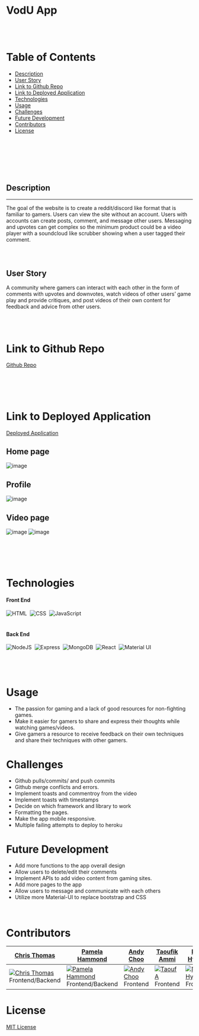 
# VodU App

<br>
<br>

# Table of Contents

- [Description](#description)
- [User Story](#user-story)
- [Link to Github Repo](#link-to-github-repo)
- [Link to Deployed Application](#link-to-deployed-application)
- [Technologies](#technologies)
- [Usage](#usage)
- [Challenges](#challenges)
- [Future Development](#future-development)
- [Contributors](#contributors)
- [License](#license)
<br>
<br>

#
<br>

## Description

---

The goal of the website is to create a reddit/discord like format that is familiar to gamers. Users can view the site without an account. Users with accounts can create posts, comment, and message other users. Messaging and upvotes can get complex so the minimum product could be a video player with a soundcloud like scrubber showing when a user tagged their comment.

<br>

#

## User Story
A community where gamers can interact with each other in the form of comments with upvotes and downvotes, watch videos of other users’ game play and provide critiques, and post videos of their own content for feedback and advice from other users.

<br>
<br>

# Link to Github Repo 

[Github Repo](https://github.com/Copernichris/Final-Project)
#
<br>
<br>

# Link to Deployed Application

[Deployed Application](https://vodu2.herokuapp.com/)

## Home page
![image](https://res.cloudinary.com/retro-game-stop/image/upload/v1637146506/React%20profile/rj8yuvbd9dwykjor1ob1.png)
## Profile
![image](https://res.cloudinary.com/retro-game-stop/image/upload/v1637417548/VodU%20Profile%20icons/bmnznegbx8jeg4lt8fts.png)
## Video page
![image](https://res.cloudinary.com/retro-game-stop/image/upload/v1637417377/VodU%20Profile%20icons/cfsdree7tmnoe24wo3o6.png)
![image](https://res.cloudinary.com/retro-game-stop/image/upload/v1637417379/VodU%20Profile%20icons/irro83rtfoqqpdx4ctch.png)

#
<br>
<br>

# Technologies
#### Front End

![HTML](https://img.shields.io/badge/HTML5-E34F26?style=for-the-badge&logo=html5&logoColor=white)&nbsp;
![CSS](https://img.shields.io/badge/CSS3-1572B6?style=for-the-badge&logo=css3&logoColor=white)&nbsp;
![JavaScript](https://img.shields.io/badge/javascript-%23323330.svg?style=for-the-badge&logo=javascript&logoColor=%23F7DF1E)

#

#### Back End

![NodeJS](https://img.shields.io/badge/node.js-6DA55F?style=for-the-badge&logo=node.js&logoColor=white)&nbsp;
![Express](https://img.shields.io/badge/Express.js-000000?style=for-the-badge&logo=express&logoColor=white)&nbsp;
![MongoDB](https://img.shields.io/badge/MongoDB-4EA94B?style=for-the-badge&logo=mongodb&logoColor=white)&nbsp;
![React](https://img.shields.io/badge/React-20232A?style=for-the-badge&logo=react&logoColor=61DAFB)&nbsp;
![Material UI](https://img.shields.io/badge/Material--UI-0081CB?style=for-the-badge&logo=material-ui&logoColor=white)&nbsp;

#
#
<br>

# Usage

- The passion for gaming and a lack of good resources for non-fighting games. 
- Make it easier for gamers to share and express their thoughts while watching games/videos. 
- Give gamers a resource to receive feedback on their own techniques and share their techniques with other gamers.


# Challenges

- Github pulls/commits/ and push commits
- Github merge conflicts and errors.
- Implement toasts and commentroy from the video
- Implement toasts with timestamps
- Decide on which framework and library to work
- Formatting the pages. 
- Make the app mobile responsive. 
- Multiple failing attempts to deploy to heroku

# Future Development


- Add more functions to the app overall design 
- Allow users to delete/edit their comments
- Implement APIs to add video content from gaming sites.
- Add more pages to the app
- Allow users to message and communicate with each others
- Utilize more Material-UI to replace bootstrap and CSS


<br>

# Contributors
<table>
<thead>
<tr>
<th><a href="https://github.com/Copernichris">Chris Thomas</a></th>
<th><a href="https://github.com/PamtheHam">Pamela Hammond</a></th>
<th><a href="https://github.com/Andydchoo">Andy Choo</a></th>
<th><a href="https://github.com/lbladma">Taoufik Ammi</a></th>
<th><a href="https://github.com/Nickhyman465">Nick Hyman</a></th>
</tr>
</thead>
<tbody>
<tr>
<td>
<a target="_blank" rel="noopener noreferrer" href="https://github.com/Copernichris"><img src="https://avatars.githubusercontent.com/Copernichris?s=400&amp;v=1" alt="Chris Thomas" style="max-width:100%;"></a>Frontend/Backend
</td>
<td>
<a target="_blank" rel="noopener noreferrer" href="https://github.com/PamtheHam"><img src="https://avatars.githubusercontent.com/PamtheHam?s=400&amp;v=1" alt="Pamela Hammond" style="max-width:100%;"></a>Frontend/Backend
</td>
<td>
<a target="_blank" rel="noopener noreferrer" href="https://github.com/Andydchoo"><img src="https://avatars.githubusercontent.com/Andydchoo?s=400&amp;v=1" alt="Andy Choo" style="max-width:100%;"></a>Frontend
</td>
<td>
<a target="_blank" rel="noopener noreferrer" href="https://github.com/lbladma"><img src="https://avatars.githubusercontent.com/lbladma?s=400&amp;v=1" alt="TaoufA" style="max-width:100%;"></a>Frontend
</td>
<td>
<a target="_blank" rel="noopener noreferrer" href="https://github.com/Nickhyman465"><img src="https://avatars.githubusercontent.com/Nickhyman465?s=400&amp;v=1" alt="Nick Hyman" style="max-width:100%;"></a>Frontend
</td>
</tr>
</tbody>
</table>


# License

[MIT License](https://opensource.org/licenses/MIT)
